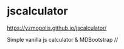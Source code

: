 # jscalculator

https://yzmopolis.github.io/jscalculator/

Simple vanilla js calculator & MDBootstrap //

